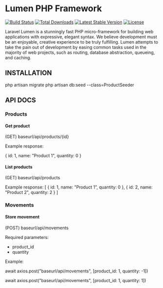 # Lumen PHP Framework

[![Build Status](https://travis-ci.org/laravel/lumen-framework.svg)](https://travis-ci.org/laravel/lumen-framework)
[![Total Downloads](https://img.shields.io/packagist/dt/laravel/lumen-framework)](https://packagist.org/packages/laravel/lumen-framework)
[![Latest Stable Version](https://img.shields.io/packagist/v/laravel/lumen-framework)](https://packagist.org/packages/laravel/lumen-framework)
[![License](https://img.shields.io/packagist/l/laravel/lumen)](https://packagist.org/packages/laravel/lumen-framework)

Laravel Lumen is a stunningly fast PHP micro-framework for building web applications with expressive, elegant syntax. We believe development must be an enjoyable, creative experience to be truly fulfilling. Lumen attempts to take the pain out of development by easing common tasks used in the majority of web projects, such as routing, database abstraction, queueing, and caching.

## INSTALLATION

php artisan migrate
php artisan db:seed --class=ProductSeeder

## API DOCS

### Products

#### Get product

(GET) baseurl/api/products/{id}

Example response:

{
 id: 1,
 name: "Product 1",
 quantity: 0
}

#### List products

(GET) baseurl/api/products

Example response:
[
{
 id: 1,
 name: "Product 1",
 quantity: 0
},
{
 id: 2,
 name: "Product 2",
 quantity: 2
}
]


### Movements
#### Store movement

(POST) baseurl/api/movements

Required parameters: 
* product_id
* quantity

Example:

await axios.post("baseurl/api/movements", [product_id: 1, quantity: -1])

await axios.post("baseurl/api/movements", [product_id: 1, quantity: 1])

